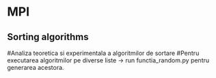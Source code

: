 # MPI
## Sorting algorithms
#Analiza teoretica si experimentala a algoritmilor de sortare
#Pentru executarea algoritmilor pe diverse liste -> run functia_random.py pentru generarea acestora.

